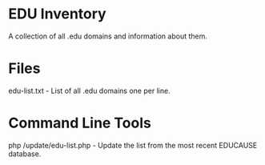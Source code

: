 EDU Inventory
=============

A collection of all .edu domains and information about them.


Files
=============
edu-list.txt - List of all .edu domains one per line.



Command Line Tools
=============
php /update/edu-list.php - Update the list from the most recent EDUCAUSE database.